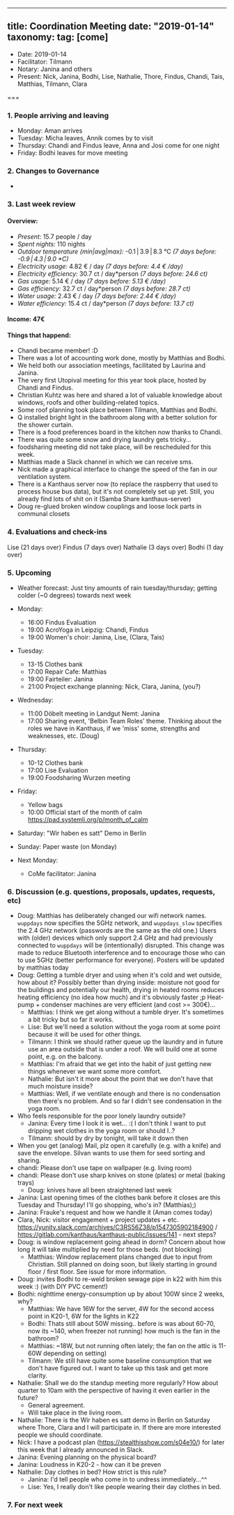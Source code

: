 
---
title: Coordination Meeting
date: "2019-01-14"
taxonomy:
    tag: [come]
---

<!--
Hello facilitator/notary! Thank you for your services. Here is some advice for facilitating coordination meetings:
  - Prepare the meeting a bit beforehand (find out about evaluations, gas, electricity and water usages, waste collections, income, scheduled events). You can ask others to assist you.
  - Notify people 10 minutes before the meeting starts. (Watching the clock is not super fun, people will be grateful if you do it for them.)
  - Start at 10:00 sharp, or earlier if everyone is there. (Waiting is time-wasting, be a time-saver!)
  - If you don't want to take notes yourself ask someone else to take care of that. (This pad can easily be used to read from and write in simultaneously.)
  - Go through the ordered points in order, even if nothing has changed. (They are arranged to try and get the most relevant information to most people.)
  - Feel welcome to moderate conversation if off-topic or too detailed. (Are listeners interested? Are speakers satisfied? Can you identify a sub-group?)
  - Try to finish the meeting before 11:00. (There is always more to talk about and it's important for people to know that CoMes don't take forever.)
  - Leave the room once the meeting has ended. (This sends a clear signal to everyone else that they can also leave and get on with their day.)
  - Take care that the meeting minutes will be put to kanthaus.online. (If you don't know how to do it, ask someone to help you with it. But do it today!)
  - As soon as the minutes are online, empty the pad from all irrelevant things and get it ready for the next facilitator. (Only keep regular events such as CoMe, power hour, regular food pickups and such. Move the counter figures from 'last 7 days' to '7 days before that' and adjust the date to next week.)
  - Please indent list points with a double-space, not a tab-space: the pad has a bug when rendering markdown, adding extra lines. The resulting web-page looks spacey... not in a good way.
  - Have fun!
-->

- Date: 2019-01-14
- Facilitator: Tilmann
- Notary: Janina and others
- Present: Nick, Janina, Bodhi, Lise, Nathalie, Thore, Findus, Chandi, Tais, Matthias, Tilmann, Clara

===

### 1. People arriving and leaving
- Monday: Aman arrives
- Tuesday: Micha leaves, Annik comes by to visit
- Thursday: Chandi and Findus leave, Anna and Josi come for one night
- Friday: Bodhi leaves for move meeting

### 2. Changes to Governance
-

### 3. Last week review
#### Overview:
<!-- Read counters in heating room and append to water.csv and gas.csv in https://gitlab.com/kanthaus/kanthaus-public/tree/master/resourcesUsed, otherwise the script will complain -->
<!-- press the play button on https://gitlab.com/kanthaus/kanthaus-private/pipeline_schedules and it will print to #kanthaus-residence -->
- *Present:* 15.7 people / day
- *Spent nights:* 110 nights
- *Outdoor temperature (min|avg|max):* -0.1 | 3.9 | 8.3 °C _(7 days before: -0.9 | 4.3 | 9.0 *C)_
- *Electricity usage:* 4.82 € / day _(7 days before: 4.4 € /day)_
- *Electricity efficiency:* 30.7 ct / day*person _(7 days before: 24.6 ct)_
- *Gas usage:* 5.14 € / day _(7 days before: 5.13 € /day)_
- *Gas efficiency:* 32.7 ct / day*person _(7 days before: 28.7 ct)_
- *Water usage:* 2.43 € / day _(7 days before: 2.44 € /day)_
- *Water efficiency:* 15.4 ct / day*person _(7 days before: 13.7 ct)_

#### Income: 47€

#### Things that happend:
- Chandi became member! :D
- There was a lot of accounting work done, mostly by Matthias and Bodhi.
- We held both our association meetings, facilitated by Laurina and Janina.
- The very first Utopival meeting for this year took place, hosted by Chandi and Findus.
- Christian Kuhtz was here and shared a lot of valuable knowledge about windows, roofs and other building-related topics.
- Some roof planning took place between Tilmann, Matthias and Bodhi.
- Q installed bright light in the bathroom along with a better solution for the shower curtain.
- There is a food preferences board in the kitchen now thanks to Chandi.
- There was quite some snow and drying laundry gets tricky...
- foodsharing meeting did not take place, will be rescheduled for this week.
- Matthias made a Slack channel in which we can receive sms.
- Nick made a graphical interface to change the speed of the fan in our ventilation system.
- There is a Kanthaus server now (to replace the raspberry that used to process house bus data), but it's not completely set up yet. Still, you already find lots of shit on it (Samba Share kanthaus-server)
- Doug re-glued broken window couplings and loose lock parts in communal closets

### 4. Evaluations and check-ins
Lise (21 days over)
Findus (7 days over)
Nathalie (3 days over)
Bodhi (1 day over)

### 5. Upcoming <!-- https://cloud.kanthaus.online/apps/calendar/ -->

- Weather forecast: Just tiny amounts of rain tuesday/thursday; getting colder (~0 degrees) towards next week

- Monday:
  - 16:00 Findus Evaluation
  - 19:00 AcroYoga in Leipzig: Chandi, Findus
  - 19:00 Women's choir: Janina, Lise, (Clara, Tais)
- Tuesday:
  - 13-15 Clothes bank
  - 17:00 Repair Cafe: Matthias
  - 19:00 Fairteiler: Janina
  - 21:00 Project exchange planning: Nick, Clara, Janina, (you?)
- Wednesday:
  - 11:00 Döbelt meeting in Landgut Nemt: Janina
  - 17:00 Sharing event, 'Belbin Team Roles' theme. Thinking about the roles we have in Kanthaus, if we 'miss' some, strengths and weaknesses, etc. (Doug)
- Thursday:
  - 10-12 Clothes bank
  - 17:00 Lise Evaluation
  - 19:00 Foodsharing Wurzen meeting
- Friday:
   - Yellow bags
   - 10:00 Official start of the month of calm https://pad.systemli.org/p/month_of_calm
- Saturday: "Wir haben es satt" Demo in Berlin
- Sunday: Paper waste (on Monday)
- Next Monday:
  - CoMe facilitator: Janina

### 6. Discussion (e.g. questions, proposals, updates, requests, etc) <!-- can also include discussions about cooking and heating -->
- Doug: Matthias has deliberately changed our wifi network names. `wuppdays` now specifies the 5GHz network, and `wuppdays_slow` specifies the 2.4 GHz network (passwords are the same as the old one.) Users with (older) devices which only support 2.4 GHz and had previously connected to `wuppdays` will be (intentionally) disrupted. This change was made to reduce Bluetooth interference and to encourage those who can to use 5GHz (better performance for everyone). Posters will be updated by matthias today
- Doug: Getting a tumble dryer and using when it's cold and wet outside, how about it? Possibly better than drying inside: moisture not good for the buildings and potentially our health, drying in heated rooms reduces heating efficiency (no idea how much) and it's obviously faster ;p Heat-pump + condenser machines are very efficient (and cost >= 300€)...
  - Matthias: I think we get along without a tumble dryer. It's sometimes a bit tricky but so far it works.
  - Lise: But we'll need a solution without the yoga room at some point because it will be used for other things.
  - Tilmann: I think we should rather queue up the laundry and in future use an area outside that is under a roof. We will build one at some point, e.g. on the balcony.
  - Matthias: I'm afraid that we get into the habit of just getting new things whenever we want some more comfort.
  - Nathalie: But isn't it more about the point that we don't have that much moisture inside?
  - Matthias: Well, if we ventilate enough and there is no condensation then there's no problem. And so far I didn't see condensation in the yoga room.
- Who feels responsible for the poor lonely laundry outside?
  - Janina: Every time I look it is wet... :( I don't think I want to put dripping wet clothes in the yoga room or should I..?
  - Tilmann: should by dry by tonight, will take it down then
- When you get (analog) Mail, plz open it carefully (e.g. with a knife) and save the envelope. Silvan wants to use them for seed sorting and sharing.
- chandi: Please don't use tape on wallpaper (e.g. living room)
- chandi: Please don't use sharp knives on stone (plates) or metal (baking trays)
  - Doug: knives have all been straightened last week
- Janina: Last opening times of the clothes bank before it closes are this Tuesday and Thursday! I'll go shopping, who's in? (Matthias);)
- Janina: Frauke's request and how we handle it (Aman comes today)
- Clara, Nick: visitor engagement + project updates + etc. https://yunity.slack.com/archives/C3RS56Z38/p1547305902184900 / https://gitlab.com/kanthaus/kanthaus-public/issues/141 - next steps?
- Doug: is window replacement going ahead in dorm? Concern about how long it will take multiplied by need for those beds. (not blocking)
  - Matthias: Window replacement plans changed due to input from Christian. Still planned on doing soon, but likely starting in ground floor / first floor. See issue for more information.
- Doug: invites Bodhi to re-weld broken sewage pipe in k22 with him this week :) (with DIY PVC cement!)
- Bodhi: nighttime energy-consumption up by about 100W since 2 weeks, why?
  - Matthias: We have 16W for the server, 4W for the second access point in K20-1, 6W for the lights in K22
  - Bodhi: Thats still about 50W missing.. before is was about 60-70, now its ~140, when freezer not running) how much is the fan in the bathroom?
  - Matthias: ~18W, but not running often lately; the fan on the attic is 11-60W depending on setting)
  - Tilmann: We still have quite some baseline consumption that we don't have figured out. I want to take up this task and get more clarity.
- Nathalie: Shall we do the standup meeting more regularly? How about quarter to 10am with the perspective of having it even earlier in the future?
  - General agreement.
  - Will take place in the living room.
- Nathalie: There is the Wir haben es satt demo in Berlin on Saturday where Thore, Clara and I will participate in. If there are more interested people we should coordinate.
- Nick: I have a podcast plan (https://stealthisshow.com/s04e10/) for later this week that I already announced in Slack.
- Janina: Evening planning on the physical board?
- Janina: Loudness in K20-2 - how can it be preven
- Nathalie: Day clothes in bed? How strict is this rule?
  - Janina: I'd tell people who come in to undress immediately...^^
  - Lise: Yes, I really don't like people wearing their day clothes in bed.

### 7. For next week

